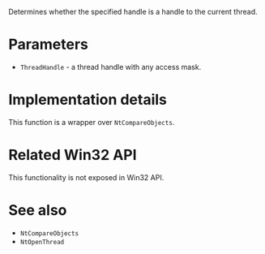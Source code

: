 Determines whether the specified handle is a handle to the current thread.

# Parameters
 - `ThreadHandle` - a thread handle with any access mask.

# Implementation details
This function is a wrapper over `NtCompareObjects`.

# Related Win32 API
This functionality is not exposed in Win32 API.

# See also
 - `NtCompareObjects`
 - `NtOpenThread`
